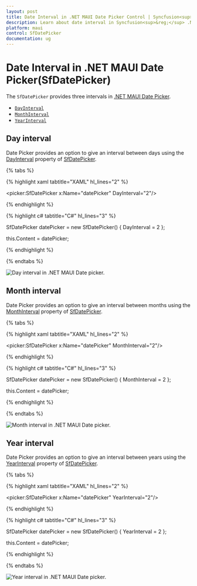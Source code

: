 ```yaml
---
layout: post
title: Date Interval in .NET MAUI Date Picker Control | Syncfusion<sup>&reg;</sup>
description: Learn about date interval in Syncfusion<sup>&reg;</sup> .NET MAUI Date Picker (SfDatePicker) control and its basic features.
platform: maui
control: SfDatePicker
documentation: ug
---
```


# Date Interval in .NET MAUI Date Picker(SfDatePicker)

The `SfDatePicker` provides three intervals in [.NET MAUI Date Picker](https://www.syncfusion.com/maui-controls/maui-datepicker).

 * [`DayInterval`](https://help.syncfusion.com/cr/maui/Syncfusion.Maui.Picker.SfDatePicker.html#Syncfusion_Maui_Picker_SfDatePicker_DayInterval)
 * [`MonthInterval`](https://help.syncfusion.com/cr/maui/Syncfusion.Maui.Picker.SfDatePicker.html#Syncfusion_Maui_Picker_SfDatePicker_MonthInterval)
 * [`YearInterval`](https://help.syncfusion.com/cr/maui/Syncfusion.Maui.Picker.SfDatePicker.html#Syncfusion_Maui_Picker_SfDatePicker_YearInterval)

## Day interval

Date Picker provides an option to give an interval between days using the [DayInterval](https://help.syncfusion.com/cr/maui/Syncfusion.Maui.Picker.SfDatePicker.html#Syncfusion_Maui_Picker_SfDatePicker_DayInterval) property of [SfDatePicker](https://help.syncfusion.com/cr/maui/Syncfusion.Maui.Picker.SfDatePicker.html).

{% tabs %}

{% highlight xaml tabtitle="XAML" hl_lines="2" %}

<picker:SfDatePicker x:Name="datePicker"
                     DayInterval="2"/>

{% endhighlight %}

{% highlight c# tabtitle="C#" hl_lines="3" %}

SfDatePicker datePicker = new SfDatePicker()
{
    DayInterval = 2
};

this.Content = datePicker;

{% endhighlight %}

{% endtabs %}

![Day interval in .NET MAUI Date picker.](images/intervals/maui-date-picker-day-interval.png)

## Month interval

Date Picker provides an option to give an interval between months using the [MonthInterval](https://help.syncfusion.com/cr/maui/Syncfusion.Maui.Picker.SfDatePicker.html#Syncfusion_Maui_Picker_SfDatePicker_MonthInterval) property of [SfDatePicker](https://help.syncfusion.com/cr/maui/Syncfusion.Maui.Picker.SfDatePicker.html).

{% tabs %}

{% highlight xaml tabtitle="XAML" hl_lines="2" %}

<picker:SfDatePicker x:Name="datePicker"
                     MonthInterval="2"/>

{% endhighlight %}

{% highlight c# tabtitle="C#" hl_lines="3" %}

SfDatePicker datePicker = new SfDatePicker()
{
    MonthInterval = 2
};

this.Content = datePicker;

{% endhighlight %}

{% endtabs %}

![Month interval in .NET MAUI Date picker.](images/intervals/maui-date-picker-month-interval.png)

## Year interval

Date Picker provides an option to give an interval between years using the [YearInterval](https://help.syncfusion.com/cr/maui/Syncfusion.Maui.Picker.SfDatePicker.html#Syncfusion_Maui_Picker_SfDatePicker_YearInterval) property of [SfDatePicker](https://help.syncfusion.com/cr/maui/Syncfusion.Maui.Picker.SfDatePicker.html).

{% tabs %}

{% highlight xaml tabtitle="XAML" hl_lines="2" %}

<picker:SfDatePicker x:Name="datePicker"
                     YearInterval="2"/>

{% endhighlight %}

{% highlight c# tabtitle="C#" hl_lines="3" %}

SfDatePicker datePicker = new SfDatePicker()
{
    YearInterval = 2
};

this.Content = datePicker;

{% endhighlight %}

{% endtabs %}

![Year interval in .NET MAUI Date picker.](images/intervals/maui-date-picker-year-interval.png)